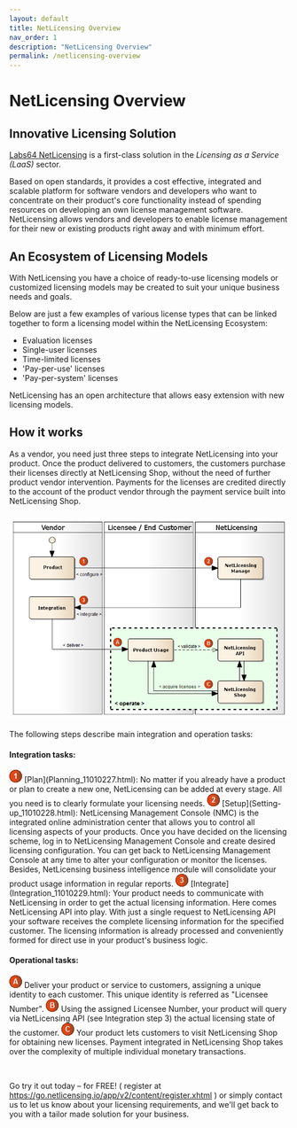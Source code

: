 ```yaml
---
layout: default
title: NetLicensing Overview
nav_order: 1
description: "NetLicensing Overview"
permalink: /netlicensing-overview
---
```


NetLicensing Overview
=====================


Innovative Licensing Solution
-----------------------------

<a href="https://netlicensing.io" class="external-link">Labs64 NetLicensing</a>
is a first-class solution in the *Licensing as a Service (LaaS)* sector.

Based on open standards, it provides a cost effective, integrated and
scalable platform for software vendors and developers who want to
concentrate on their product's core functionality instead of spending
resources on developing an own license management software.  
NetLicensing allows vendors and developers to enable license management
for their new or existing products right away and with minimum effort.

An Ecosystem of Licensing Models
--------------------------------

With NetLicensing you have a choice of ready-to-use licensing models or
customized licensing models may be created to suit your unique business
needs and goals.

Below are just a few examples of various license types that can be
linked together to form a licensing model within the NetLicensing
Ecosystem:

-   Evaluation licenses
-   Single-user licenses
-   Time-limited licenses
-   'Pay-per-use' licenses
-   'Pay-per-system' licenses

NetLicensing has an open architecture that allows easy extension with
new licensing models.

How it works
------------

As a vendor, you need just three steps to integrate NetLicensing into
your product. Once the product delivered to customers, the customers
purchase their licenses directly at NetLicensing Shop, without the need
of further product vendor intervention. Payments for the licenses are
credited directly to the account of the product vendor through the
payment service built into NetLicensing Shop.

### <img src="assets/images/11010237/10977339.png" class="confluence-embedded-image image-center" />

The following steps describe main integration and operation tasks:

#### Integration tasks:

<img src="assets/images/11010237/10977336.png" class="confluence-embedded-image" />
[Plan](Planning_11010227.html): No matter if you already have a product
or plan to create a new one, NetLicensing can be added at every stage.
All you need is to clearly formulate your licensing needs.

<img src="assets/images/11010237/10977337.png" class="confluence-embedded-image" />
[Setup](Setting-up_11010228.html): NetLicensing Management Console
(NMC) is the integrated online administration center that allows you to
control all licensing aspects of your products. Once you have decided on
the licensing scheme, log in to NetLicensing Management Console and
create desired licensing configuration. You can get back to NetLicensing
Management Console at any time to alter your configuration or monitor
the licenses. Besides, NetLicensing business intelligence module will
consolidate your product usage information in regular reports.

<img src="assets/images/11010237/10977338.png" class="confluence-embedded-image" />
[Integrate](Integration_11010229.html): Your product needs to
communicate with NetLicensing in order to get the actual licensing
information. Here comes NetLicensing API into play. With just a single
request to NetLicensing API your software receives the complete
licensing information for the specified customer. The licensing
information is already processed and conveniently formed for direct use
in your product's business logic.

#### Operational tasks:

<img src="assets/images/11010237/10977335.png" class="confluence-embedded-image" />
Deliver your product or service to customers, assigning a unique
identity to each customer. This unique identity is referred as "Licensee
Number".

<img src="assets/images/11010237/10977334.png" class="confluence-embedded-image" />
Using the assigned Licensee Number, your product will query via
NetLicensing API (see Integration step 3) the actual licensing state of
the customer.

<img src="assets/images/11010237/10977333.png" class="confluence-embedded-image" />
Your product lets customers to visit NetLicensing Shop for obtaining new
licenses. Payment integrated in NetLicensing Shop takes over the
complexity of multiple individual monetary transactions.

 

Go try it out today – for FREE! ( register at
<a href="https://go.netlicensing.io/app/v2/content/register.xhtml" class="external-link">https://go.netlicensing.io/app/v2/content/register.xhtml</a>
) or simply contact us to let us know about your licensing requirements,
and we'll get back to you with a tailor made solution for your business.
